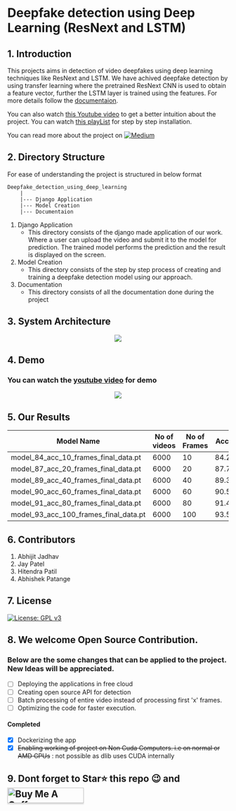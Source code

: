 # Deepfake detection using Deep Learning (ResNext and LSTM)
## 1. Introduction
This projects aims in detection of video deepfakes using deep learning techniques like ResNext and LSTM. We have achived deepfake detection by using transfer learning where the pretrained ResNext CNN is used to obtain a feature vector, further the LSTM layer is trained using the features. For more details follow the [documentaion](https://github.com/abhijitjadhav1998/Deepfake_detection_using_deep_learning/tree/master/Documentation).

You can also watch [this Youtube video](https://www.youtube.com/watch?v=_q16aJTXVRE) to get a better intuition about the project.
You can watch [this playList](https://www.youtube.com/watch?v=quJ8Rv84oA0&list=PLNIj0dkfMA1FsD5xR4IEc8vdwr66_WExl) for step by step installation.

You can read more about the project on <a href="https://abhijithjadhav.medium.com/deepfake-video-detection-using-long-short-term-memory-df3674f83ecc" target="_blank"><img src="https://img.shields.io/badge/Medium-12100E?style=for-the-badge&logo=medium&logoColor=white" alt="Medium" /></a>&nbsp;


## 2. Directory Structure
For ease of understanding the project is structured in below format
```
Deepfake_detection_using_deep_learning
    |
    |--- Django Application
    |--- Model Creation
    |--- Documentaion
```
1. Django Application 
   - This directory consists of the django made application of our work. Where a user can upload the video and submit it to the model for prediction. The trained model performs the prediction and the result is displayed on the screen.
2. Model Creation
   - This directory consists of the step by step process of creating and training a deepfake detection model using our approach.
3. Documentation
   - This directory consists of all the documentation done during the project
   
## 3. System Architecture
<p align="center">
  <img src="https://github.com/abhijitjadhav1998/Deepfake_detection_using_deep_learning/blob/master/github_assets/System%20Architecture.png" />
</p>

## 4. Demo 
### You can watch the [youtube video](https://www.youtube.com/watch?v=_q16aJTXVRE&t=823s) for demo

<p align="center">
  <img src="https://github.com/abhijitjadhav1998/Deepfake_detection_using_deep_learning/blob/master/github_assets/fakegif.gif" />
</p>

## 5. Our Results

| Model Name | No of videos | No of Frames | Accuracy |
|------------|--------------|--------------|----------|
|model_84_acc_10_frames_final_data.pt |6000 |10 |84.21461|
|model_87_acc_20_frames_final_data.pt | 6000 |20 |87.79160|
|model_89_acc_40_frames_final_data.pt | 6000| 40 |89.34681|
|model_90_acc_60_frames_final_data.pt | 6000| 60 |90.59097 |
|model_91_acc_80_frames_final_data.pt | 6000 | 80 | 91.49818 |
|model_93_acc_100_frames_final_data.pt| 6000 | 100 | 93.58794|

## 6. Contributors
   1. Abhijit Jadhav
   2. Jay Patel
   3. Hitendra Patil
   4. Abhishek Patange
   
## 7. License

[![License: GPL v3](https://img.shields.io/badge/License-GPLv3-blue.svg)](https://www.gnu.org/licenses/gpl-3.0)

## 8. We welcome Open Source Contribution. 
### Below are the some changes that can be applied to the project. New Ideas will be appreciated.
- [ ] Deploying the applications in free cloud 
- [ ] Creating open source API for detection
- [ ] Batch processing of entire video instead of processing first 'x' frames.
- [ ] Optimizing the code for faster execution.
#### Completed 
- [X] Dockerizing the app
- [X] ~~Enabling working of project on Non Cuda Computers. i.e on normal or AMD GPUs~~ : not possible as dlib uses CUDA internally

## 9. Dont forget to Star⭐ this repo 😉 and  <a href="https://www.buymeacoffee.com/abhijitjadhav" target="_blank"><img src="https://www.buymeacoffee.com/assets/img/custom_images/orange_img.png" alt="Buy Me A Coffee" style="height: 35px !important;width: 174px !important;box-shadow: 0px 3px 2px 0px rgba(190, 190, 190, 0.5) !important;-webkit-box-shadow: 0px 3px 2px 0px rgba(190, 190, 190, 0.5) !important;" ></a> 
